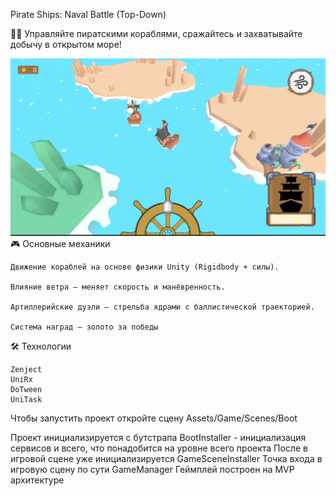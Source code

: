 Pirate Ships: Naval Battle (Top-Down)

🏴‍☠️ Управляйте пиратскими кораблями, сражайтесь и захватывайте добычу в открытом море!

![Gameplay Screenshot](/screen.png)
🎮 Основные механики
    
    Движение кораблей на основе физики Unity (Rigidbody + силы).
    
    Влияние ветра – меняет скорость и манёвренность.
    
    Артиллерийские дуэли – стрельба ядрами с баллистической траекторией.
    
    Система наград – золото за победы

🛠 Технологии 
    
    Zenject
    UniRx
    DoTween
    UniTask

Чтобы запустить проект откройте сцену Assets/Game/Scenes/Boot

Проект инициализируется с бутстрапа BootInstaller - инициализация сервисов и всего, что понадобится на уровне всего проекта
После в игровой сцене уже инициализируется GameSceneInstaller
Точка входа в игровую сцену по сути GameManager
Геймплей построен на MVP архитектуре
